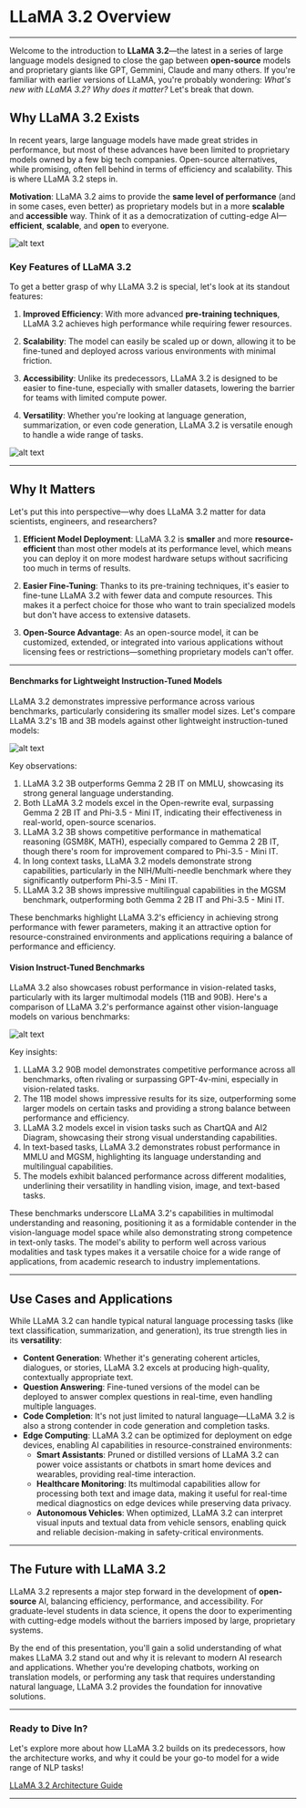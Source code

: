 # LLaMA 3.2 Overview

---

Welcome to the introduction to **LLaMA 3.2**—the latest in a series of large language models designed to close the gap between **open-source** models and proprietary giants like GPT, Gemmini, Claude and many others. If you're familiar with earlier versions of LLaMA, you're probably wondering: *What's new with LLaMA 3.2? Why does it matter?* Let's break that down.

## Why LLaMA 3.2 Exists

In recent years, large language models have made great strides in performance, but most of these advances have been limited to proprietary models owned by a few big tech companies. Open-source alternatives, while promising, often fell behind in terms of efficiency and scalability. This is where LLaMA 3.2 steps in.

**Motivation**: LLaMA 3.2 aims to provide the **same level of performance** (and in some cases, even better) as proprietary models but in a more **scalable** and **accessible** way. Think of it as a democratization of cutting-edge AI—**efficient**, **scalable**, and **open** to everyone.

![alt text](images/image-6.png)

### Key Features of LLaMA 3.2

To get a better grasp of why LLaMA 3.2 is special, let's look at its standout features:

1. **Improved Efficiency**: With more advanced **pre-training techniques**, LLaMA 3.2 achieves high performance while requiring fewer resources.
   
2. **Scalability**: The model can easily be scaled up or down, allowing it to be fine-tuned and deployed across various environments with minimal friction.

3. **Accessibility**: Unlike its predecessors, LLaMA 3.2 is designed to be easier to fine-tune, especially with smaller datasets, lowering the barrier for teams with limited compute power.

4. **Versatility**: Whether you're looking at language generation, summarization, or even code generation, LLaMA 3.2 is versatile enough to handle a wide range of tasks.


![alt text](images/image-8.png)

---

## Why It Matters

Let's put this into perspective—why does LLaMA 3.2 matter for data scientists, engineers, and researchers?

1. **Efficient Model Deployment**: LLaMA 3.2 is **smaller** and more **resource-efficient** than most other models at its performance level, which means you can deploy it on more modest hardware setups without sacrificing too much in terms of results.

2. **Easier Fine-Tuning**: Thanks to its pre-training techniques, it's easier to fine-tune LLaMA 3.2 with fewer data and compute resources. This makes it a perfect choice for those who want to train specialized models but don't have access to extensive datasets.

3. **Open-Source Advantage**: As an open-source model, it can be customized, extended, or integrated into various applications without licensing fees or restrictions—something proprietary models can't offer.

---

#### Benchmarks for Lightweight Instruction-Tuned Models

LLaMA 3.2 demonstrates impressive performance across various benchmarks, particularly considering its smaller model sizes. Let's compare LLaMA 3.2's 1B and 3B models against other lightweight instruction-tuned models:

![alt text](images/image-1.png)

Key observations:
1. LLaMA 3.2 3B outperforms Gemma 2 2B IT on MMLU, showcasing its strong general language understanding.
2. Both LLaMA 3.2 models excel in the Open-rewrite eval, surpassing Gemma 2 2B IT and Phi-3.5 - Mini IT, indicating their effectiveness in real-world, open-source scenarios.
3. LLaMA 3.2 3B shows competitive performance in mathematical reasoning (GSM8K, MATH), especially compared to Gemma 2 2B IT, though there's room for improvement compared to Phi-3.5 - Mini IT.
4. In long context tasks, LLaMA 3.2 models demonstrate strong capabilities, particularly in the NIH/Multi-needle benchmark where they significantly outperform Phi-3.5 - Mini IT.
5. LLaMA 3.2 3B shows impressive multilingual capabilities in the MGSM benchmark, outperforming both Gemma 2 2B IT and Phi-3.5 - Mini IT.

These benchmarks highlight LLaMA 3.2's efficiency in achieving strong performance with fewer parameters, making it an attractive option for resource-constrained environments and applications requiring a balance of performance and efficiency.

#### Vision Instruct-Tuned Benchmarks

LLaMA 3.2 also showcases robust performance in vision-related tasks, particularly with its larger multimodal models (11B and 90B). Here's a comparison of LLaMA 3.2's performance against other vision-language models on various benchmarks:

![alt text](images/image.png)

Key insights:
1. LLaMA 3.2 90B model demonstrates competitive performance across all benchmarks, often rivaling or surpassing GPT-4v-mini, especially in vision-related tasks.
2. The 11B model shows impressive results for its size, outperforming some larger models on certain tasks and providing a strong balance between performance and efficiency.
3. LLaMA 3.2 models excel in vision tasks such as ChartQA and AI2 Diagram, showcasing their strong visual understanding capabilities.
4. In text-based tasks, LLaMA 3.2 demonstrates robust performance in MMLU and MGSM, highlighting its language understanding and multilingual capabilities.
5. The models exhibit balanced performance across different modalities, underlining their versatility in handling vision, image, and text-based tasks.

These benchmarks underscore LLaMA 3.2's capabilities in multimodal understanding and reasoning, positioning it as a formidable contender in the vision-language model space while also demonstrating strong competence in text-only tasks. The model's ability to perform well across various modalities and task types makes it a versatile choice for a wide range of applications, from academic research to industry implementations.

---



## Use Cases and Applications

While LLaMA 3.2 can handle typical natural language processing tasks (like text classification, summarization, and generation), its true strength lies in its **versatility**:

- **Content Generation**: Whether it's generating coherent articles, dialogues, or stories, LLaMA 3.2 excels at producing high-quality, contextually appropriate text.
- **Question Answering**: Fine-tuned versions of the model can be deployed to answer complex questions in real-time, even handling multiple languages.
- **Code Completion**: It's not just limited to natural language—LLaMA 3.2 is also a strong contender in code generation and completion tasks.
- **Edge Computing**: LLaMA 3.2 can be optimized for deployment on edge devices, enabling AI capabilities in resource-constrained environments:
  - **Smart Assistants**: Pruned or distilled versions of LLaMA 3.2 can power voice assistants or chatbots in smart home devices and wearables, providing real-time interaction.
  - **Healthcare Monitoring**: Its multimodal capabilities allow for processing both text and image data, making it useful for real-time medical diagnostics on edge devices while preserving data privacy.
  - **Autonomous Vehicles**: When optimized, LLaMA 3.2 can interpret visual inputs and textual data from vehicle sensors, enabling quick and reliable decision-making in safety-critical environments.

---

## The Future with LLaMA 3.2

LLaMA 3.2 represents a major step forward in the development of **open-source** AI, balancing efficiency, performance, and accessibility. For graduate-level students in data science, it opens the door to experimenting with cutting-edge models without the barriers imposed by large, proprietary systems.

By the end of this presentation, you'll gain a solid understanding of what makes LLaMA 3.2 stand out and why it is relevant to modern AI research and applications. Whether you're developing chatbots, working on translation models, or performing any task that requires understanding natural language, LLaMA 3.2 provides the foundation for innovative solutions.

---

### Ready to Dive In?

Let's explore more about how LLaMA 3.2 builds on its predecessors, how the architecture works, and why it could be your go-to model for a wide range of NLP tasks!

[LLaMA 3.2 Architecture Guide](./01_Llama-3.2-Architecture-Guide.md) 

---
